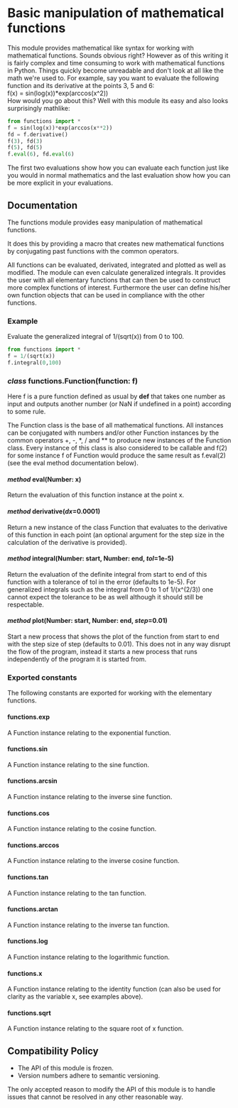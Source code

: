 # Basic manipulation of mathematical functions
This module provides mathematical like syntax for working with mathematical functions. Sounds obvious right? However as of this writing it is fairly complex and time consuming to work with mathematical functions in Python. Things quickly become unreadable and don't look at all like the math we're used to. For example, say you want to evaluate the following function and its derivative at the points 3, 5 and 6: <br/>
f(x) = sin(log(x))\*exp(arccos(x^2)) <br/>
How would you go about this? Well with this module its easy and also looks surprisingly mathlike:
```python
from functions import *
f = sin(log(x))*exp(arccos(x**2))
fd = f.derivative()
f(3), fd(3)
f(5), fd(5)
f.eval(6), fd.eval(6)
```
The first two evaluations show how you can evaluate each function just like you would in normal mathematics and the last evaluation show how you can be more explicit in your evaluations.

## Documentation
The functions module provides easy manipulation of mathematical functions.

It does this by providing a macro that creates new mathematical functions by conjugating past functions with the common operators.

All functions can be evaluated, derivated, integrated and plotted as well as modified. The module can even calculate generalized integrals. It provides the user with all elementary functions that can then be used to construct more complex functions of interest. Furthermore the user can define his/her own function objects that can be used in compliance with the other functions.

### Example
Evaluate the generalized integral of 1/(sqrt(x)) from 0 to 100.
```python
from functions import *
f = 1/(sqrt(x))
f.integral(0,100)
```
### *class* functions.**Function**(function: f)
Here f is a pure function defined as usual by **def** that takes one number as input and outputs another number (or NaN if undefined in a point) according to some rule.

The Function class is the base of all mathematical functions. All instances can be conjugated with numbers and/or other Function instances by the common operators +, -, \*, / and \*\* to produce new instances of the Function class. Every instance of this class is also considered to be callable and f(2) for some instance f of Function would produce the same result as f.eval(2) (see the eval method documentation below).

#### *method* **eval**(Number: x)
Return the evaluation of this function instance at the point x.

#### *method* **derivative**(*dx*=0.0001)
Return a new instance of the class Function that evaluates to the derivative of this function in each point (an optional argument for the step size in the calculation of the derivative is provided).

#### *method* **integral**(Number: start, Number: end, *tol*=1e-5)
Return the evaluation of the definite integral from start to end of this function with a tolerance of tol in the error (defaults to 1e-5). For generalized integrals such as the integral from 0 to 1 of 1/(x^(2/3)) one cannot expect the tolerance to be as well although it should still be respectable.

#### *method* **plot**(Number: start, Number: end, *step*=0.01)
Start a new process that shows the plot of the function from start to end with the step size of step (defaults to 0.01). This does not in any way disrupt the flow of the program, instead it starts a new process that runs independently of the program it is started from.

### Exported constants
The following constants are exported for working with the elementary functions.

#### functions.**exp**
A Function instance relating to the exponential function.

#### functions.**sin**
A Function instance relating to the sine function.

#### functions.**arcsin**
A Function instance relating to the inverse sine function.

#### functions.**cos**
A Function instance relating to the cosine function.

#### functions.**arccos**
A Function instance relating to the inverse cosine function.

#### functions.**tan**
A Function instance relating to the tan function.

#### functions.**arctan**
A Function instance relating to the inverse tan function.

#### functions.**log**
A Function instance relating to the logarithmic function.

#### functions.**x**
A Function instance relating to the identity function (can also be used for clarity as the variable x, see examples above).

#### functions.**sqrt**
A Function instance relating to the square root of x function.

## Compatibility Policy

* The API of this module is frozen.
* Version numbers adhere to semantic versioning.

The only accepted reason to modify the API of this module
is to handle issues that cannot be resolved in any other
reasonable way.

